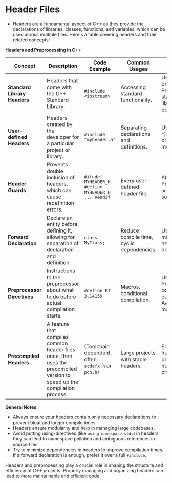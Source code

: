 # Header Files

- Headers are a fundamental aspect of C++ as they provide the declarations of
  libraries, classes, functions, and variables, which can be used across multiple
  files. Here's a table covering headers and their related concepts:

**Headers and Preprocessing in C++**

| **Concept**                  | **Description**                                                                                                          | **Code Example**                                    | **Common Usages**                         | **Best Practices**                                                     |
| ---------------------------- | ------------------------------------------------------------------------------------------------------------------------ | --------------------------------------------------- | ----------------------------------------- | ---------------------------------------------------------------------- |
| **Standard Library Headers** | Headers that come with the C++ Standard Library.                                                                         | `#include <iostream>`                               | Accessing standard functionality.         | Use angle brackets (`< >`). Prefer standard libraries when possible.   |
| **User-defined Headers**     | Headers created by the developer for a particular project or library.                                                    | `#include "myheader.h"`                             | Separating declarations and definitions.  | Use quotes (`" "`). Keep organized and modular.                        |
| **Header Guards**            | Prevents double inclusion of headers, which can cause redefinition errors.                                               | `#ifndef MYHEADER_H #define MYHEADER_H ... #endif`  | Every user-defined header file.           | Always use. Prefer `#pragma once` if supported.                        |
| **Forward Declaration**      | Declare an entity before defining it, allowing for separation of declaration and definition.                             | `class MyClass;`                                    | Reduce compile time, cyclic dependencies. | Use to minimize header dependencies.                                   |
| **Preprocessor Directives**  | Instructions to the preprocessor about what to do before actual compilation starts.                                      | `#define PI 3.14159`                                | Macros, conditional compilation.          | Use sparingly. Prefer `constexpr` for constants. Avoid complex macros. |
| **Precompiled Headers**      | A feature that compiles common header files once, then uses the precompiled version to speed up the compilation process. | (Toolchain dependent, often: `stdafx.h` or `pch.h`) | Large projects with stable headers.       | Ensure headers in the precompiled header rarely change.                |

**General Notes**:

- Always ensure your headers contain only necessary declarations to prevent
bloat and longer compile times.
- Headers ensure modularity and help in managing large codebases.
- Avoid putting using-directives (like `using namespace std;`) in headers; they
can lead to namespace pollution and ambiguous references in source files.
- Try to minimize dependencies in headers to improve compilation times. If a
forward declaration is enough, prefer it over a full `#include`.

Headers and preprocessing play a crucial role in shaping the structure and
efficiency of C++ projects. Properly managing and organizing headers can lead
to more maintainable and efficient code.

